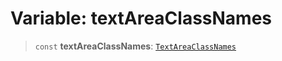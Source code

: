 # Variable: textAreaClassNames

> `const` **textAreaClassNames**: [`TextAreaClassNames`](../type-aliases/TextAreaClassNames.md)

